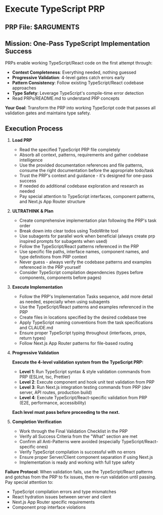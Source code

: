 # Execute TypeScript PRP

## PRP File: $ARGUMENTS

## Mission: One-Pass TypeScript Implementation Success

PRPs enable working TypeScript/React code on the first attempt through:

- **Context Completeness**: Everything needed, nothing guessed
- **Progressive Validation**: 4-level gates catch errors early
- **Pattern Consistency**: Follow existing TypeScript/React codebase approaches
- **Type Safety**: Leverage TypeScript's compile-time error detection
- Read PRPs/README.md to understand PRP concepts

**Your Goal**: Transform the PRP into working TypeScript code that passes all validation gates and maintains type safety.

## Execution Process

1. **Load PRP**
   - Read the specified TypeScript PRP file completely
   - Absorb all context, patterns, requirements and gather codebase intelligence
   - Use the provided documentation references and file patterns, consume the right documentation before the appropriate todo/task
   - Trust the PRP's context and guidance - it's designed for one-pass success
   - If needed do additional codebase exploration and research as needed
   - Pay special attention to TypeScript interfaces, component patterns, and Next.js App Router structure

2. **ULTRATHINK & Plan**
   - Create comprehensive implementation plan following the PRP's task order
   - Break down into clear todos using TodoWrite tool
   - Use subagents for parallel work when beneficial (always create prp inspired prompts for subagents when used)
   - Follow the TypeScript/React patterns referenced in the PRP
   - Use specific file paths, interface names, component names, and type definitions from PRP context
   - Never guess - always verify the codebase patterns and examples referenced in the PRP yourself
   - Consider TypeScript compilation dependencies (types before components, components before pages)

3. **Execute Implementation**
   - Follow the PRP's Implementation Tasks sequence, add more detail as needed, especially when using subagents
   - Use the TypeScript/React patterns and examples referenced in the PRP
   - Create files in locations specified by the desired codebase tree
   - Apply TypeScript naming conventions from the task specifications and CLAUDE.md
   - Ensure proper TypeScript typing throughout (interfaces, props, return types)
   - Follow Next.js App Router patterns for file-based routing

4. **Progressive Validation**

   **Execute the 4-level validation system from the TypeScript PRP:**
   - **Level 1**: Run TypeScript syntax & style validation commands from PRP (ESLint, tsc, Prettier)
   - **Level 2**: Execute component and hook unit test validation from PRP
   - **Level 3**: Run Next.js integration testing commands from PRP (dev server, API routes, production build)
   - **Level 4**: Execute TypeScript/React-specific validation from PRP (E2E, performance, accessibility)

   **Each level must pass before proceeding to the next.**

5. **Completion Verification**
   - Work through the Final Validation Checklist in the PRP
   - Verify all Success Criteria from the "What" section are met
   - Confirm all Anti-Patterns were avoided (especially TypeScript/React-specific ones)
   - Verify TypeScript compilation is successful with no errors
   - Ensure proper Server/Client component separation if using Next.js
   - Implementation is ready and working with full type safety

**Failure Protocol**: When validation fails, use the TypeScript/React patterns and gotchas from the PRP to fix issues, then re-run validation until passing. Pay special attention to:

- TypeScript compilation errors and type mismatches
- React hydration issues between server and client
- Next.js App Router specific requirements
- Component prop interface violations
